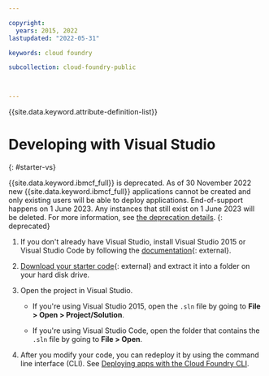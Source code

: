 ```yaml
---

copyright:
  years: 2015, 2022
lastupdated: "2022-05-31"

keywords: cloud foundry

subcollection: cloud-foundry-public



---
```



{{site.data.keyword.attribute-definition-list}}

# Developing with Visual Studio
{: #starter-vs}

{{site.data.keyword.ibmcf_full}} is deprecated. As of 30 November 2022 new {{site.data.keyword.ibmcf_full}} applications cannot be created and only existing users will be able to deploy applications. End-of-support happens on 1 June 2023. Any instances that still exist on 1 June 2023 will be deleted. For more information, see [the deprecation details](/docs/cloud-foundry-public?topic=cloud-foundry-public-deprecation).
{: deprecated}


1. If you don't already have Visual Studio, install Visual Studio 2015 or Visual Studio Code by following the [documentation](https://docs.microsoft.com/en-us/visualstudio/install/install-visual-studio-2015){: external}.

2. [Download your starter code](https://cloud.ibm.com/){: external} and extract it into a folder on your hard disk drive.

3. Open the project in Visual Studio.

    * If you're using Visual Studio 2015, open the `.sln` file by going to **File > Open > Project/Solution**.

    * If you're using Visual Studio Code, open the folder that contains the `.sln` file by going to **File > Open**.

4. After you modify your code, you can redeploy it by using the command line interface (CLI). See [Deploying apps with the Cloud Foundry CLI](/docs/cloud-foundry-public?topic=cloud-foundry-public-cf-deploy-cli).


